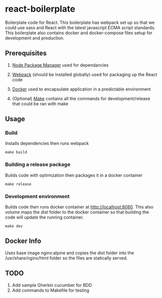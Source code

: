 # react-boilerplate
Boilerplate code for React. This boilerplate has webpack set up so that we could use sass and React with the latest javascript ECMA script standards. This boilerplate also contains docker and docker-compose files setup for development and production.

## Prerequisites
1. [Node Package Manager](https://github.com/creationix/nvm) used for dependancies

2. [Webpack](https://webpack.js.org/) (should be installed globally) used for packaging up the React code

3. [Docker](https://www.docker.com/get-docker) used to encapsulate application in a predictable environment 

4. (Optional) [Make](https://www.gnu.org/software/make/manual/make.html) contains all the commands for development/release that could be ran with make

## Usage

### Build
Installs dependencies then runs webpack
```
make build
```

### Building a release package
Builds code with optimization then packages it in a docker container
```
make release
```

### Development environment
Builds code then runs docker container at [http://localhost:8080](http://localhost:8080). This also volume maps the dist folder to the docker container so that building the code will update the running container.
```
make dev
```

## Docker Info
Uses base image nginx:alpine and copies the dist folder into the /usr/share/nginx/html folder so the files are statically served.

## TODO
1. Add sample Gherkin cucumber for BDD
2. Add commands to Makefile for testing